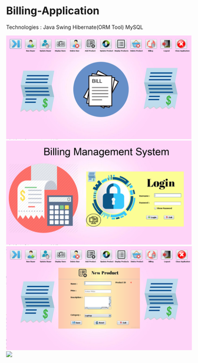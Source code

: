 # Billing-Application
Technologies :
Java
Swing
Hibernate(ORM Tool)
MySQL


![](Billing/Home.PNG)
![](Billing/Login.PNG)
![](Billing/New%20Product.PNG)
![](Billing/Display%Buyers.PNG)
